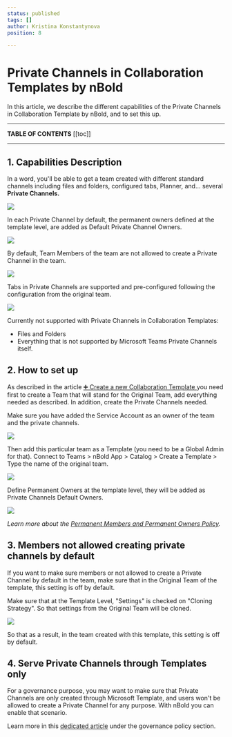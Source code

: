 ```yaml
---
status: published
tags: []
author: Kristina Konstantynova
position: 8

---
```

# **Private Channels in Collaboration Templates by nBold**

In this article, we describe the different capabilities of the Private Channels in Collaboration Template by nBold, and to set this up.

***

**TABLE OF CONTENTS**
[[toc]]

***

## 1. Capabilities Description

In a word, you'll be able to get a team created with different standard channels including files and folders, configured tabs, Planner, and... several **Private Channels.**

![](/media/screenshot-2022-02-11-at-10-41-49.png)

In each Private Channel by default, the permanent owners defined at the template level, are added as Default Private Channel Owners.

![](/media/private-channels-1.png)

By default, Team Members of the team are not allowed to create a Private Channel in the team.

![](/media/private-channel-settings.png)

Tabs in Private Channels are supported and pre-configured following the configuration from the original team.

![](/media/tabs-configured.png)

Currently not supported with Private Channels in Collaboration Templates:

* Files and Folders
* Everything that is not supported by Microsoft Teams Private Channels itself.

## 2. How to set up

As described in the article [➕ Create a new Collaboration Template ](https://docs.nbold.co/collaboration-templates/create-a-new-collaboration-template.html)you need first to create a Team that will stand for the Original Team, add everything needed as described. In addition, create the Private Channels needed.

Make sure you have added the Service Account as an owner of the team and the private channels.

![](/media/screenshot-2022-02-11-at-10-48-00.png)

Then add this particular team as a Template (you need to be a Global Admin for that). Connect to Teams > nBold App > Catalog > Create a Template > Type the name of the original team.

![](/media/screenshot-2022-02-11-at-11-06-25.png)

Define Permanent Owners at the template level, they will be added as Private Channels Default Owners.

![](/media/screenshot-2022-02-11-at-11-06-55.png)

_Learn more about the_ [_Permanent Members and Permanent Owners Policy_](https://help.salestim.com/en/articles/4149874-permanent-owners-and-members-policy)_._

## 3. Members not allowed creating private channels by default

If you want to make sure members or not allowed to create a Private Channel by default in the team, make sure that in the Original Team of the template, this setting is off by default.

Make sure that at the Template Level, "Settings" is checked on "Cloning Strategy". So that settings from the Original Team will be cloned.

![](/media/screenshot-2022-02-11-at-11-33-52.png)

So that as a result, in the team created with this template, this setting is off by default.

## 4. Serve Private Channels through Templates only

For a governance purpose, you may want to make sure that Private Channels are only created through Microsoft Template, and users won't be allowed to create a Private Channel for any purpose. With nBold you can enable that scenario.

Learn more in this [dedicated article](/governance-policies/serve-private-channels.html) under the governance policy section.